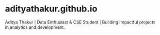 # adityathakur.github.io
Aditya Thakur | Data Enthusiast &amp; CSE Student | Building impactful projects in analytics and development.
